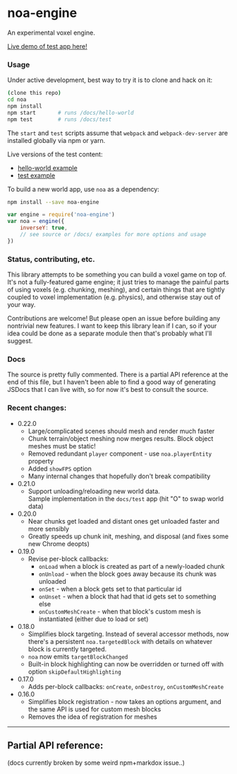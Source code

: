 
# noa-engine

An experimental voxel engine.

[Live demo of test app here!](http://andyhall.github.io/noa-testbed/)

### Usage

Under active development, best way to try it is to clone and hack on it:

```sh
(clone this repo)
cd noa
npm install
npm start       # runs /docs/hello-world
npm test        # runs /docs/test
```

The `start` and `test` scripts assume that `webpack` and `webpack-dev-server` are installed globally via npm or yarn.

Live versions of the test content: 
 * [hello-world example](http://andyhall.github.io/noa/hello-world/)
 * [test example](http://andyhall.github.io/noa/test/)

To build a new world app, use `noa` as a dependency:

```sh
npm install --save noa-engine
```

```js
var engine = require('noa-engine')
var noa = engine({
    inverseY: true,
    // see source or /docs/ examples for more options and usage
})
```

### Status, contributing, etc.

This library attempts to be something you can build a voxel game on top of. 
It's not a fully-featured game engine; it just tries to manage the painful parts 
of using voxels (e.g. chunking, meshing), and certain things that are 
tightly coupled to voxel implementation (e.g. physics), 
and otherwise stay out of your way.

Contributions are welcome! But please open an issue before building any 
nontrivial new features. I want to keep this library lean if I can, 
so if your idea could be done as a separate module then that's probably what I'll suggest.

### Docs

The source is pretty fully commented. There is a partial API reference 
at the end of this file, but I haven't been able to find a good way of 
generating JSDocs that I can live with, so for now it's best to consult 
the source.

### Recent changes:

 * 0.22.0
   * Large/complicated scenes should mesh and render much faster
   * Chunk terrain/object meshing now merges results. Block object meshes must be static!
   * Removed redundant `player` component - use `noa.playerEntity` property
   * Added `showFPS` option
   * Many internal changes that hopefully don't break compatibility
 * 0.21.0
   * Support unloading/reloading new world data.  
     Sample implementation in the `docs/test` app (hit "O" to swap world data)
 * 0.20.0
   * Near chunks get loaded and distant ones get unloaded faster and more sensibly
   * Greatly speeds up chunk init, meshing, and disposal (and fixes some new Chrome deopts)
 * 0.19.0
   * Revise per-block callbacks:
     * `onLoad` when a block is created as part of a newly-loaded chunk  
     * `onUnload` - when the block goes away because its chunk was unloaded
     * `onSet` - when a block gets set to that particular id
     * `onUnset` - when a block that had that id gets set to something else
     * `onCustomMeshCreate` - when that block's custom mesh is instantiated (either due to load or set)
 * 0.18.0
   * Simplifies block targeting. Instead of several accessor methods, now there's a persistent `noa.targetedBlock` with details on whatever block is currently targeted.
   * `noa` now emits `targetBlockChanged`
   * Built-in block highlighting can now be overridden or turned off with option `skipDefaultHighlighting`
 * 0.17.0
   * Adds per-block callbacks: `onCreate`, `onDestroy`, `onCustomMeshCreate`
 * 0.16.0
   * Simplifies block registration - now takes an options argument, and the same API is used for custom mesh blocks
   * Removes the idea of registration for meshes

----

## Partial API reference:


(docs currently broken by some weird npm+markdox issue..)


